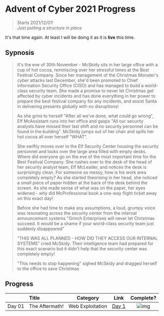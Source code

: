 # Advent of Cyber 2021 Progress

> Starts 2021/12/01!  
> *Just putting a structure in place*

It's that time again. At least I will be doing it as it is **live** this time. 

## Sypnosis
>It's the eve of 30th November - McSkidy sits in her large office with a cup of hot cocoa, reminiscing over her stressful times at the Best Festival Company. Since her management of the Christmas Monster's cyber attacks last December, she'd been promoted to Chief Information Security Office (CISO) and has managed to build a world-class security team. She made a promise to never let Christmas get affected by cyber incidents and has done everything in her power to prepare the best festival company for any incidents, and assist Santa in delivering presents globally with no disruptions!
>
>As she grins to herself "After all we've done, what could go wrong", Elf McAssistant runs into her office and gasps "All our security analysts have missed their last shift and no security personnel can be found in the building". McSkidy jumps out of her chair and spills her hot cocoa all over herself "WHAT".
>
>She swiftly moves over to the Elf Security Center housing the security personnel and looks over the large area filled with empty desks. Where did everyone go on the eve of the most important time for the Best Festival Company. She rushes over to the desk of the head of her security analyst team, Elf McLeader, and notices the desk is surprisingly clean. For someone so messy, how is his work area completely empty? As she started theorising in her head, she noticed a small piece of paper hidden at the back of the desk behind the screen. As she made sense of what was on the paper, her eyes widened - why did McProfessional book a one-way flight ticket away on this exact day!
>
>Before she had time to make any assumptions, a loud, grumpy voice was resonating across the security center from the internal announcement systems "Grinch Enterprises will never let Christmas succeed. It would be a shame if your world-class security team just suddenly disappeared"
>
>"THIS WAS ALL PLANNED - HOW DID THEY ACCESS OUR INTERNAL SYSTEMS" cried McSkidy. Their intelligence team had prepared for this exact scenario but it didn't help that the security center was completely empty!
>
>"This needs to stop happening" sighed McSkidy and dragged herself to the office to save Christmas

## Progress
| |Title|Category|Link|Complete?|
|:--|:---|:--:|:---:| :---: |
|Day 01| The Aftermath!|Web Exploitation|[Day 1](./Day01/Readme.md)|![img](https://img.shields.io/badge/-NotAvailable-orange)|